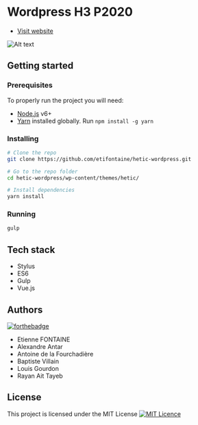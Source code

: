 # Wordpress H3 P2020

* [Visit website](http://jr.p2020.fr)

![Alt text](src/assets/img/screenshot.png?raw=true "Screenshot")

## Getting started

### Prerequisites

To properly run the project you will need:
* [Node.js](https://nodejs.org/en/) v6+
* [Yarn](https://yarnpkg.com/lang/en/) installed globally. Run `npm install -g yarn`

### Installing

```sh
# Clone the repo
git clone https://github.com/etifontaine/hetic-wordpress.git

# Go to the repo folder
cd hetic-wordpress/wp-content/themes/hetic/

# Install dependencies
yarn install
```

### Running

```sh
gulp
```

## Tech stack

* Stylus
* ES6
* Gulp
* Vue.js

## Authors

[![forthebadge](http://forthebadge.com/images/badges/built-with-love.svg)](http://jr.p2020.fr)

- Etienne FONTAINE
- Alexandre Antar
- Antoine de la Fourchadière
- Baptiste Villain
- Louis Gourdon
- Rayan Ait Tayeb

## License

This project is licensed under the MIT License [![MIT Licence](https://badges.frapsoft.com/os/mit/mit.svg?v=103)](https://opensource.org/licenses/mit-license.php)
